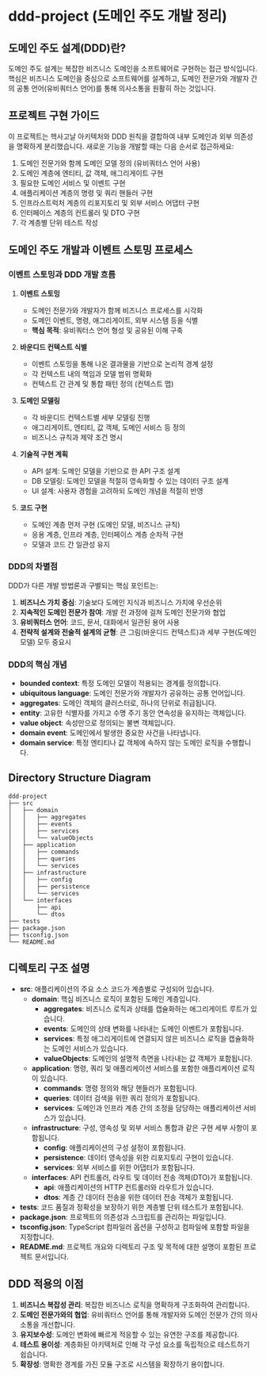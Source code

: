 # ddd-project (도메인 주도 개발 정리)

## 도메인 주도 설계(DDD)란?
도메인 주도 설계는 복잡한 비즈니스 도메인을 소프트웨어로 구현하는 접근 방식입니다. 핵심은 비즈니스 도메인을 중심으로 소프트웨어를 설계하고, 도메인 전문가와 개발자 간의 공통 언어(유비쿼터스 언어)를 통해 의사소통을 원활히 하는 것입니다.

## 프로젝트 구현 가이드
이 프로젝트는 헥사고날 아키텍처와 DDD 원칙을 결합하여 내부 도메인과 외부 의존성을 명확하게 분리했습니다. 새로운 기능을 개발할 때는 다음 순서로 접근하세요:

1. 도메인 전문가와 함께 도메인 모델 정의 (유비쿼터스 언어 사용)
2. 도메인 계층에 엔티티, 값 객체, 애그리게이트 구현
3. 필요한 도메인 서비스 및 이벤트 구현
4. 애플리케이션 계층의 명령 및 쿼리 핸들러 구현
5. 인프라스트럭처 계층의 리포지토리 및 외부 서비스 어댑터 구현
6. 인터페이스 계층의 컨트롤러 및 DTO 구현
7. 각 계층별 단위 테스트 작성

## 도메인 주도 개발과 이벤트 스토밍 프로세스

### 이벤트 스토밍과 DDD 개발 흐름
1. **이벤트 스토밍**
   - 도메인 전문가와 개발자가 함께 비즈니스 프로세스를 시각화
   - 도메인 이벤트, 명령, 애그리게이트, 외부 시스템 등을 식별
   - **핵심 목적**: 유비쿼터스 언어 형성 및 공유된 이해 구축

2. **바운디드 컨텍스트 식별**
   - 이벤트 스토밍을 통해 나온 결과물을 기반으로 논리적 경계 설정
   - 각 컨텍스트 내의 책임과 모델 범위 명확화
   - 컨텍스트 간 관계 및 통합 패턴 정의 (컨텍스트 맵)

3. **도메인 모델링**
   - 각 바운디드 컨텍스트별 세부 모델링 진행
   - 애그리게이트, 엔티티, 값 객체, 도메인 서비스 등 정의
   - 비즈니스 규칙과 제약 조건 명시

4. **기술적 구현 계획**
   - API 설계: 도메인 모델을 기반으로 한 API 구조 설계
   - DB 모델링: 도메인 모델을 적절히 영속화할 수 있는 데이터 구조 설계
   - UI 설계: 사용자 경험을 고려하되 도메인 개념을 적절히 반영

5. **코드 구현**
   - 도메인 계층 먼저 구현 (도메인 모델, 비즈니스 규칙)
   - 응용 계층, 인프라 계층, 인터페이스 계층 순차적 구현
   - 모델과 코드 간 일관성 유지

### DDD의 차별점

DDD가 다른 개발 방법론과 구별되는 핵심 포인트는:

1. **비즈니스 가치 중심**: 기술보다 도메인 지식과 비즈니스 가치에 우선순위
2. **지속적인 도메인 전문가 참여**: 개발 전 과정에 걸쳐 도메인 전문가와 협업
3. **유비쿼터스 언어**: 코드, 문서, 대화에서 일관된 용어 사용
4. **전략적 설계와 전술적 설계의 균형**: 큰 그림(바운디드 컨텍스트)과 세부 구현(도메인 모델) 모두 중요시

### DDD의 핵심 개념
- **bounded context**: 특정 도메인 모델이 적용되는 경계를 정의합니다.
- **ubiquitous language**: 도메인 전문가와 개발자가 공유하는 공통 언어입니다.
- **aggregates**: 도메인 객체의 클러스터로, 하나의 단위로 취급됩니다.
- **entity**: 고유한 식별자를 가지고 수명 주기 동안 연속성을 유지하는 객체입니다.
- **value object**: 속성만으로 정의되는 불변 객체입니다.
- **domain event**: 도메인에서 발생한 중요한 사건을 나타냅니다.
- **domain service**: 특정 엔티티나 값 객체에 속하지 않는 도메인 로직을 수행합니다.

## Directory Structure Diagram
```
ddd-project
├── src
│   ├── domain
│   │   ├── aggregates
│   │   ├── events
│   │   ├── services
│   │   └── valueObjects
│   ├── application
│   │   ├── commands
│   │   ├── queries
│   │   └── services
│   ├── infrastructure
│   │   ├── config
│   │   ├── persistence
│   │   └── services
│   └── interfaces
│       ├── api
│       └── dtos
├── tests
├── package.json
├── tsconfig.json
└── README.md
```

## 디렉토리 구조 설명
- **src**: 애플리케이션의 주요 소스 코드가 계층별로 구성되어 있습니다.
  - **domain**: 핵심 비즈니스 로직이 포함된 도메인 계층입니다.
    - **aggregates**: 비즈니스 로직과 상태를 캡슐화하는 애그리게이트 루트가 있습니다.
    - **events**: 도메인의 상태 변화를 나타내는 도메인 이벤트가 포함됩니다.
    - **services**: 특정 애그리게이트에 연결되지 않은 비즈니스 로직을 캡슐화하는 도메인 서비스가 있습니다.
    - **valueObjects**: 도메인의 설명적 측면을 나타내는 값 객체가 포함됩니다.
  - **application**: 명령, 쿼리 및 애플리케이션 서비스를 포함한 애플리케이션 로직이 있습니다.
    - **commands**: 명령 정의와 해당 핸들러가 포함됩니다.
    - **queries**: 데이터 검색을 위한 쿼리 정의가 포함됩니다.
    - **services**: 도메인과 인프라 계층 간의 조정을 담당하는 애플리케이션 서비스가 있습니다.
  - **infrastructure**: 구성, 영속성 및 외부 서비스 통합과 같은 구현 세부 사항이 포함됩니다.
    - **config**: 애플리케이션의 구성 설정이 포함됩니다.
    - **persistence**: 데이터 영속성을 위한 리포지토리 구현이 있습니다.
    - **services**: 외부 서비스를 위한 어댑터가 포함됩니다.
  - **interfaces**: API 컨트롤러, 라우트 및 데이터 전송 객체(DTO)가 포함됩니다.
    - **api**: 애플리케이션의 HTTP 컨트롤러와 라우트가 있습니다.
    - **dtos**: 계층 간 데이터 전송을 위한 데이터 전송 객체가 포함됩니다.
- **tests**: 코드 품질과 정확성을 보장하기 위한 계층별 단위 테스트가 포함됩니다.
- **package.json**: 프로젝트의 의존성과 스크립트를 관리하는 파일입니다.
- **tsconfig.json**: TypeScript 컴파일러 옵션을 구성하고 컴파일에 포함할 파일을 지정합니다.
- **README.md**: 프로젝트 개요와 디렉토리 구조 및 목적에 대한 설명이 포함된 프로젝트 문서입니다.

## DDD 적용의 이점
1. **비즈니스 복잡성 관리**: 복잡한 비즈니스 로직을 명확하게 구조화하여 관리합니다.
2. **도메인 전문가와의 협업**: 유비쿼터스 언어를 통해 개발자와 도메인 전문가 간의 의사소통을 개선합니다.
3. **유지보수성**: 도메인 변화에 빠르게 적응할 수 있는 유연한 구조를 제공합니다.
4. **테스트 용이성**: 계층화된 아키텍처로 인해 각 구성 요소를 독립적으로 테스트하기 쉽습니다.
5. **확장성**: 명확한 경계를 가진 모듈 구조로 시스템을 확장하기 용이합니다.